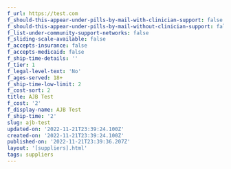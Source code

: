 ```yaml
---
f_url: https://test.com
f_should-this-appear-under-pills-by-mail-with-clinician-support: false
f_should-this-appear-under-pills-by-mail-without-clinician-support: false
f_list-under-community-support-networks: false
f_sliding-scale-available: false
f_accepts-insurance: false
f_accepts-medicaid: false
f_ship-time-details: ''
f_tier: 1
f_legal-level-text: 'No'
f_ages-served: 18+
f_ship-time-low-limit: 2
f_cost-sort: 2
title: AJB Test
f_cost: '2'
f_display-name: AJB Test
f_ship-time: '2'
slug: ajb-test
updated-on: '2022-11-21T23:39:24.100Z'
created-on: '2022-11-21T23:39:24.100Z'
published-on: '2022-11-21T23:39:36.207Z'
layout: '[suppliers].html'
tags: suppliers
---
```



